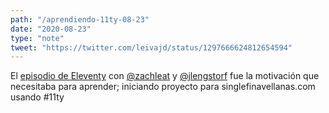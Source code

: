 ```yaml
---
path: "/aprendiendo-11ty-08-23"
date: "2020-08-23"
type: "note"
tweet: "https://twitter.com/leivajd/status/1297666624812654594"
---
```


El [episodio de Eleventy](https://www.youtube.com/watch?v=j8mJrhhdHWc) con [@zachleat](https://twitter.com/zachleat) y [@jlengstorf](https://twitter.com/jlengstorf) fue la motivaci&oacute;n que necesitaba para aprender; iniciando proyecto para singlefinavellanas.com usando #11ty
